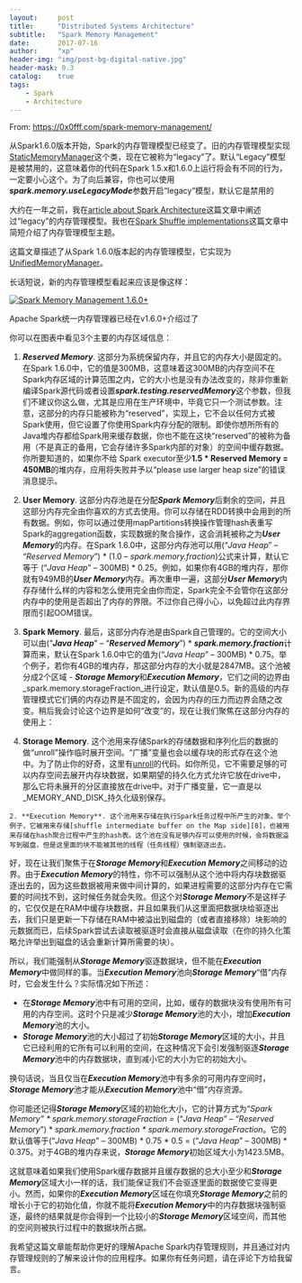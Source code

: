```yaml
---
layout:     post
title:      "Distributed Systems Architecture"
subtitle:   "Spark Memory Management"
date:       2017-07-16
author:     "xp"
header-img: "img/post-bg-digital-native.jpg"
header-mask: 0.3
catalog:    true
tags:
    - Spark
    - Architecture
---
```


From: <https://0x0fff.com/spark-memory-management/>

从Spark1.6.0版本开始，Spark的内存管理模型已经变了。旧的内存管理模型实现[StaticMemoryManager][1]这个类，现在它被称为“legacy”了。默认“Legacy”模型是被禁用的，这意味着你的代码在Spark 1.5.x和1.6.0上运行将会有不同的行为，一定要小心这个。为了向后兼容，你也可以使用***spark.memory.useLegacyMode***参数开启“legacy”模型，默认它是禁用的

   [1]: https://github.com/apache/spark/blob/branch-1.6/core/src/main/scala/org/apache/spark/memory/StaticMemoryManager.scala

大约在一年之前，我在[article about Spark Architecture][2]这篇文章中阐述过“legacy”的内存管理模型。我也在[Spark Shuffle implementations][3]这篇文章中简短介绍了内存管理模型主题。

   [2]: https://0x0fff.com/spark-architecture/
   [3]: https://0x0fff.com/spark-architecture-shuffle/

这篇文章描述了从Spark 1.6.0版本起的内存管理模型，它实现为[UnifiedMemoryManager][4]。

   [4]: https://github.com/apache/spark/blob/branch-1.6/core/src/main/scala/org/apache/spark/memory/UnifiedMemoryManager.scala

长话短说，新的内存管理模型看起来应该是像这样：

[![Spark Memory Management 1.6.0+][5]][6]

   [5]: https://0x0fff.com/wp-content/uploads/2016/01/Spark-Memory-Management-1.6.0-974x1024.png
   [6]: https://0x0fff.com/wp-content/uploads/2016/01/Spark-Memory-Management-1.6.0.png

Apache Spark统一内存管理器已经在v1.6.0+介绍过了

你可以在图表中看见3个主要的内存区域信息：

  1. **_Reserved Memory_**. 这部分为系统保留内存，并且它的内存大小是固定的。在Spark 1.6.0中，它的值是300MB，这意味着这300MB的内存空间不在Spark内存区域的计算范围之内，它的大小也是没有办法改变的，除非你重新编译Spark源代码或者设置***spark.testing.reservedMemory***这个参数，但我们不建议你这么做，尤其是应用在生产环境中，毕竟它只一个测试参数。注意，这部分的内存只能被称为“reserved”，实现上，它不会以任何方式被Spark使用，但它设置了你使用Spark内存分配的限制。即使你想所所有的Java堆内存都给Spark用来缓存数据，你也不能在这块“reserved”的被称为备用（不是真正的备用，它会存储许多Spark内部的对象）的空间中缓存数据。你所要知道的，如果你不给
Spark executor至少**1.5 * Reserved Memory = 450MB**的堆内存，应用将失败并予以“please use larger heap size”的错误消息提示。
  2. **User Memory**. 这部分内存池是在分配***Spark Memory***后剩余的空间，并且这部分内存完全由你喜欢的方式去使用。你可以存储在RDD转换中会用到的所有数据。例如，你可以通过使用mapPartitions转换操作管理hash表重写Spark的aggregation函数，实现数据的聚合操作，这会消耗被称之为***User Memory***的内存。在Spark 1.6.0中，这部分内存池可以用(“_Java Heap_” – “_Reserved Memory_”) * (1.0 – _spark.memory.fraction_)公式来计算，默认它等于 (“_Java Heap_” – 300MB) * 0.25。例如，如果你有4GB的堆内存，那你就有949MB的***User Memory***内存。再次重申一遍，这部分***User Memory***内存存储什么样的内容和怎么使用完全由你而定，Spark完全不会管你在这部分内存中的使用是否超出了内存的界限。不过你自己得小心，以免超过此内存界限而引起OOM错误。
  3. **Spark Memory**. 最后，这部分内存池是由Spark自己管理的。它的空间大小可以由(“***Java Heap***” – “***Reserved Memory***”) * ***spark.memory.fraction***计算而来，默认在Spark 1.6.0中它的值为(“_Java Heap_” – 300MB) * 0.75。举个例子，若你有4GB的堆内存，那这部分内存的大小就是2847MB。这个池被分成2个区域 - ***Storage Memory***和***Execution Memory***，它们之间的边界由_spark.memory.storageFraction_进行设定，默认值是0.5。新的高级的内存管理模式它们俩的内存边界是不固定的，会因为内存的压力而边界会随之改变。稍后我会讨论这个边界是如何“改变”的，现在让我们聚焦在这部分内存的使用上：

   1. **Storage Memory**. 这个池用来存储Spark的存储数据和序列化后的数据的做“unroll”操作临时展开空间。“广播”变量也会以缓存块的形式存在这个池中。为了防止你的好奇，这里有[unroll][7]的代码。如你所见，它不需要足够的可以内存空间去展开内存块数据，如果期望的持久化方式允许它放在drive中，那么它将未展开的分区直接放在drive中。对于广播变量，它一直是以_MEMORY_AND_DISK_持久化级别保存。
    
    2. **Execution Memory**. 这个池用来存储在执行Spark任务过程中所产生的对象。举个例子，它被用来存储[shuffle intermediate buffer on the Map side][8]，也被用来存储在hash聚合过程中产生的hash表。这个池在没有足够内存可以使用的时候，会将数据溢写到磁盘，但是这里面的块不能被其他的线程（任务线程）强制驱逐出去。

   [7]: https://github.com/apache/spark/blob/branch-1.6/core/src/main/scala/org/apache/spark/storage/MemoryStore.scala#L249
   [8]: https://0x0fff.com/spark-architecture-shuffle/

好，现在让我们聚焦于在***Storage Memory***和***Execution Memory***之间移动的边界。由于***Execution Memory***的特性，你不可以强制从这个池中将内存块数据驱逐出去的，因为这些数据被用来做中间计算的，如果进程需要的这部分内存在它需要的时间找不到，这时候任务就会失败。但这个对***Storage Memory***不是这样子的，它仅仅是在RAM中缓存块数据，并且如果我们从这里面把数据块给驱逐出去，我们只是更新一下存储在RAM中被溢出到磁盘的（或者直接移除）块影响的元数据而已，后续Spark尝试去读取被驱逐时会直接从磁盘读取（在你的持久化策略允许举出到磁盘的话会重新计算所需要的块）。

所以，我们能强制从***Storage Memory***驱逐数据块，但不能在***Execution Memory***中做同样的事。当***Execution Memory***池向***Storage Memory***“借”内存时，它会发生什么？实际情况如下所述：

  * 在***Storage Memory***池中有可用的空间，比如，缓存的数据块没有使用所有可用的内存空间。这时个只是减少***Storage Memory***池的大小，增加***Execution Memory***池的大小。
  * ***Storage Memory***池的大小超过了初始***Storage Memory***区域的大小，并且它已经利用的它所有可以利用的空间，在这种情况下会引发强制驱逐***Storage Memory***池中的内存数据块，直到减小它的大小为它的初始大小。

换句话说，当且仅当在***Execution Memory***池中有多余的可用内存空间时，***Storage Memory***池才能从***Execution Memory***池中“借”内存资源。

你可能还记得***Storage Memory***区域的初始化大小，它的计算方式为“_Spark Memory” * spark.memory.storageFraction =_ (“_Java Heap_” – “_Reserved Memory_”) * _spark.memory.fraction * spark.memory.storageFraction_。它的默认值等于(“_Java Heap_” – 300MB) * 0.75 * 0.5 = (“_Java Heap_” – 300MB) * 0.375。对于4GB的堆内存来说，***Storage Memory***初始区域大小为1423.5MB。

这就意味着如果我们使用Spark缓存数据并且缓存数据的总大小至少和***Storage Memory***区域大小一样的话，我们能保证我们不会驱逐里面的数据使它变得更小。然而，如果你的***Execution Memory***区域在你填充***Storage Memory***之前的增长小于它的初始化值，你就不能将***Execution Memory***中的内存数据块强制驱逐，最终的结果就是你会得到一个比较小的***Storage Memory***区域空间，而其他的空间则被执行过程中的数据块所占据。

我希望这篇文章能帮助你更好的理解Apache Spark内存管理规则，并且通过对内存管理规则的了解来设计你的应用程序。如果你有任务问题，请在评论下方给我留言。